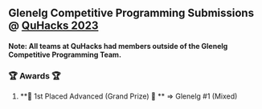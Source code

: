 ## Glenelg Competitive Programming Submissions @ [QuHacks 2023](https://quhacks.tech/)

#### Note: All teams at QuHacks had members outside of the Glenelg Competitive Programming Team.

### 🏆 Awards 🏆
1) **🥇 1st Placed Advanced (Grand Prize) 🥇 ** => Glenelg #1 (Mixed)


